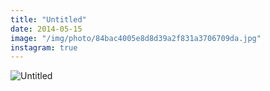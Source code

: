 ```yaml
---
title: "Untitled"
date: 2014-05-15
image: "/img/photo/84bac4005e8d8d39a2f831a3706709da.jpg"
instagram: true
---
```


![Untitled](/img/photo/84bac4005e8d8d39a2f831a3706709da.jpg)
